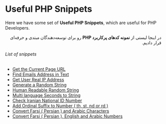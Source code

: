# Useful PHP Snippets
Here we have some set of **Useful PHP Snippets**, which are useful for PHP Developers.<br />
<p dir='rtl' align='right'>در اینجا لیستی از <b>نمونه کدهای پرکاربرد PHP</b> رو برای توسعه‌دهندگان مبتدی و حرفه‌ای قرار دادیم.</p>

###### List of snippets
- [Get the Current Page URL](current-page-url.php)
- [Find Emails Address in Text](find-emails.php)
- [Get User Real IP Address](get_user_ip.php)
- [Generate a Random String](random-string.php)
- [Human Readable Random String](random-readable-string.php)
- [Multi language Seconds to String](seconds-to-string.php)
- [Check Iranian National ID Number](check-iranian-national-ID.php)
- [Add Ordinal Suffix to Number ( th, st, nd or rd )](ordinal-suffix.php)
- [Convert Farsi ( Persian ) and Arabic Characters](convert-characters.php)
- [Convert Farsi ( Persian ), English and Arabic Numbers](convert-numbers.php)
